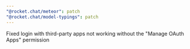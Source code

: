 ```yaml
---
"@rocket.chat/meteor": patch
"@rocket.chat/model-typings": patch
---
```


Fixed login with third-party apps not working without the "Manage OAuth Apps" permission
